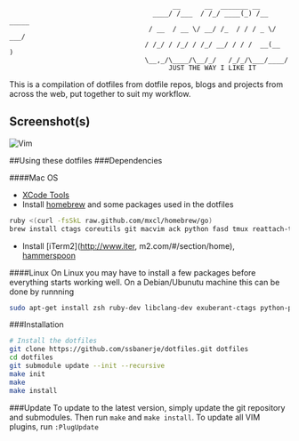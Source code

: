                                              __      __  _______ __
                                        ____/ /___  / /_/ ____(_) /__  _____
                                       / __  / __ \/ __/ /_  / / / _ \/ ___/
                                      / /_/ / /_/ / /_/ __/ / / /  __(__  )
                                      \__,_/\____/\__/_/   /_/_/\___/____/
                                            JUST THE WAY I LIKE IT


This is a compilation of dotfiles from dotfile repos, blogs and projects from across the web, put together to suit my workflow.

## Screenshot(s)
![Vim](https://raw.github.com/ssbanerje/dotfiles/master/vim_screenshot.png)


##Using these dotfiles
###Dependencies

####Mac OS
* [XCode Tools](http://itunes.apple.com/us/app/xcode/id497799835?ls=1&mt=12#)
* Install [homebrew](https://github.com/mxcl/homebrew) and some packages used in the dotfiles

```bash
ruby <(curl -fsSkL raw.github.com/mxcl/homebrew/go)
brew install ctags coreutils git macvim ack python fasd tmux reattach-to-user-namespace
```

* Install [iTerm2](http://www.iter, m2.com/#/section/home), [hammerspoon](http://www.hammerspoon.org)

####Linux
On Linux you may have to install a few packages before everything starts working well. On a Debian/Ubunutu machine this can be done by runnning

```bash
sudo apt-get install zsh ruby-dev libclang-dev exuberant-ctags python-pip vim-nox vim-gnome rake tmux cmake python-dev xclip psutils
```

###Installation

```bash
# Install the dotfiles
git clone https://github.com/ssbanerje/dotfiles.git dotfiles
cd dotfiles
git submodule update --init --recursive
make init
make
make install
```

###Update
To update to the latest version, simply update the git repository and submodules. Then run `make` and `make install`. To update all VIM plugins, run `:PlugUpdate`
